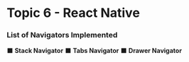# Topic 6 - React Native



### List of Navigators Implemented


:black_large_square: **Stack Navigator**
:black_large_square: **Tabs Navigator**
:black_large_square: **Drawer Navigator**



